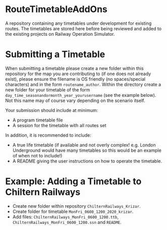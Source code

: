 # RouteTimetableAddOns
A repository containing any timetables under development for existing routes. The timetables are stored here before being reviewed and added to the existing projects on Railway Operation Simulator.

# Submitting a Timetable

When submitting a timetable please create a new folder within this repository for the map you are contributing to (if one does not already exist), please ensure the filename is OS friendly (no spaces/special characters) and in the form `routename_author`.
Within the directory create a new folder for your timetable of the form `day_time_seasonandormonth_year_yourusername` (see the example below). Not this name may of course vary depending on the scenario itself.

Your submission should include at minimum:
* A program timetable file
* A session for the timetable with all routes set

In addition, it is recommended to include:
* A true life timetable (if available and not overly complex! e.g. London Underground would have many timetables so this would be an example of when not to include!)
* A README giving the user instructions on how to operate the timetable.

# Example: Adding a Timetable to Chiltern Railways

* Create new folder within repository `ChilternRailways_Krizar`.
* Create folder for timetable `MonFri_0600_1200_2020_krizar`.
* Add files: `ChilternRailways_MonFri_0600_1200.ttb`, `ChilternRailways_MonFri_0600_1200.ssn` and `README`.
